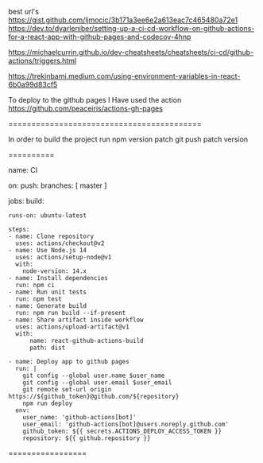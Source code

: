 
best url's
https://gist.github.com/ljmocic/3b171a3ee6e2a613eac7c465480a72e1
https://dev.to/dyarleniber/setting-up-a-ci-cd-workflow-on-github-actions-for-a-react-app-with-github-pages-and-codecov-4hnp

https://michaelcurrin.github.io/dev-cheatsheets/cheatsheets/ci-cd/github-actions/triggers.html

https://trekinbami.medium.com/using-environment-variables-in-react-6b0a99d83cf5



To deploy to the github pages I Have used the action https://github.com/peaceiris/actions-gh-pages

==========================================

In order to build the project
run npm version patch
git push patch version

==========


name: CI

on:
  push:
    branches: [ master ]

jobs:
  build:

    runs-on: ubuntu-latest

    steps:
    - name: Clone repository
      uses: actions/checkout@v2
    - name: Use Node.js 14
      uses: actions/setup-node@v1
      with:
        node-version: 14.x
    - name: Install dependencies
      run: npm ci
    - name: Run unit tests
      run: npm test
    - name: Generate build
      run: npm run build --if-present
    - name: Share artifact inside workflow
      uses: actions/upload-artifact@v1
      with:
          name: react-github-actions-build
          path: dist

    - name: Deploy app to github pages
      run: |
        git config --global user.name $user_name
        git config --global user.email $user_email
        git remote set-url origin https://${github_token}@github.com/${repository}
        npm run deploy
      env:
        user_name: 'github-actions[bot]'
        user_email: 'github-actions[bot]@users.noreply.github.com'
        github_token: ${{ secrets.ACTIONS_DEPLOY_ACCESS_TOKEN }}
        repository: ${{ github.repository }}


=================


